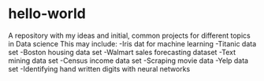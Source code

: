 # hello-world
A repository with my ideas and initial, common projects for different topics in Data science
This may include: 
-Iris dat for machine learning
-Titanic data set
-Boston housing data set
-Walmart sales forecasting dataset
-Text mining data set
-Census income data set
-Scraping movie data
-Yelp data set
-Identifying hand written digits with neural networks
